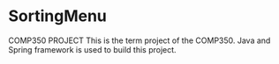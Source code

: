 # SortingMenu
COMP350 PROJECT
This is the term project of the COMP350. Java and Spring framework is used to build this project.
